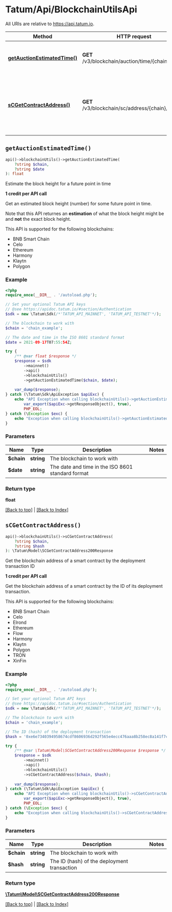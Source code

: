 # Tatum/Api/BlockchainUtilsApi

All URIs are relative to https://api.tatum.io.

Method | HTTP request | Description
------------- | ------------- | -------------
[**getAuctionEstimatedTime()**](#getauctionestimatedtime) | **GET** /v3/blockchain/auction/time/{chain}/{date} | Estimate the block height for a future point in time
[**sCGetContractAddress()**](#scgetcontractaddress) | **GET** /v3/blockchain/sc/address/{chain}/{hash} | Get the blockchain address of a smart contract by the deployment transaction ID


## `getAuctionEstimatedTime()`

```php
api()->blockchainUtils()->getAuctionEstimatedTime(
    ?string $chain, 
    ?string $date
): float
```

Estimate the block height for a future point in time

<p><b>1 credit per API call</b></p> <p>Get an estimated block height (number) for some future point in time.</p> <p>Note that this API returnes an <b>estimation</b> of what the block height might be and <b>not</b> the exact block height.</p> <p>This API is supported for the following blockchains:</p> <ul> <li>BNB Smart Chain</li> <li>Celo</li> <li>Ethereum</li> <li>Harmony</li> <li>Klaytn</li> <li>Polygon</li> </ul>

### Example

```php
<?php
require_once(__DIR__ . '/autoload.php');

// Set your optional Tatum API keys
// @see https://apidoc.tatum.io/#section/Authentication
$sdk = new \Tatum\Sdk(/*'TATUM_API_MAINNET', 'TATUM_API_TESTNET'*/);

// The blockchain to work with
$chain = 'chain_example';

// The date and time in the ISO 8601 standard format
$date = 2021-09-17T07:55:54Z;

try {
    /** @var float $response */
    $response = $sdk
        ->mainnet()
        ->api()
        ->blockchainUtils()
        ->getAuctionEstimatedTime($chain, $date);
    
    var_dump($response);
} catch (\Tatum\Sdk\ApiException $apiExc) {
    echo "API Exception when calling blockchainUtils()->getAuctionEstimatedTime(): ",
        var_export($apiExc->getResponseObject(), true),
        PHP_EOL;
} catch (\Exception $exc) {
    echo "Exception when calling blockchainUtils()->getAuctionEstimatedTime(): " . $exc->getMessage() . PHP_EOL;
}
```

### Parameters

Name | Type | Description  | Notes
------------- | ------------- | ------------- | -------------
 **$chain** | **string**| The blockchain to work with |
 **$date** | **string**| The date and time in the ISO 8601 standard format |

### Return type

**float**

[[Back to top]](#) | [[Back to Index]](../index.md)

## `sCGetContractAddress()`

```php
api()->blockchainUtils()->sCGetContractAddress(
    ?string $chain, 
    ?string $hash
): \Tatum\Model\SCGetContractAddress200Response
```

Get the blockchain address of a smart contract by the deployment transaction ID

<p><b>1 credit per API call</b></p> <p>Get the blockchain address of a smart contract by the ID of its deployment transaction.</p> <p>This API is supported for the following blockchains:</p> <ul> <li>BNB Smart Chain</li> <li>Celo</li> <li>Elrond</li> <li>Ethereum</li> <li>Flow</li> <li>Harmony</li> <li>Klaytn</li> <li>Polygon</li> <li>TRON</li> <li>XinFin</li> </ul>

### Example

```php
<?php
require_once(__DIR__ . '/autoload.php');

// Set your optional Tatum API keys
// @see https://apidoc.tatum.io/#section/Authentication
$sdk = new \Tatum\Sdk(/*'TATUM_API_MAINNET', 'TATUM_API_TESTNET'*/);

// The blockchain to work with
$chain = 'chain_example';

// The ID (hash) of the deployment transaction
$hash = '0xe6e7340394958674cdf8606936d292f565e4ecc476aaa8b258ec8a141f7c75d7';

try {
    /** @var \Tatum\Model\SCGetContractAddress200Response $response */
    $response = $sdk
        ->mainnet()
        ->api()
        ->blockchainUtils()
        ->sCGetContractAddress($chain, $hash);
    
    var_dump($response);
} catch (\Tatum\Sdk\ApiException $apiExc) {
    echo "API Exception when calling blockchainUtils()->sCGetContractAddress(): ",
        var_export($apiExc->getResponseObject(), true),
        PHP_EOL;
} catch (\Exception $exc) {
    echo "Exception when calling blockchainUtils()->sCGetContractAddress(): " . $exc->getMessage() . PHP_EOL;
}
```

### Parameters

Name | Type | Description  | Notes
------------- | ------------- | ------------- | -------------
 **$chain** | **string**| The blockchain to work with |
 **$hash** | **string**| The ID (hash) of the deployment transaction |

### Return type

[**\Tatum\Model\SCGetContractAddress200Response**](../Model/SCGetContractAddress200Response.md)

[[Back to top]](#) | [[Back to Index]](../index.md)
